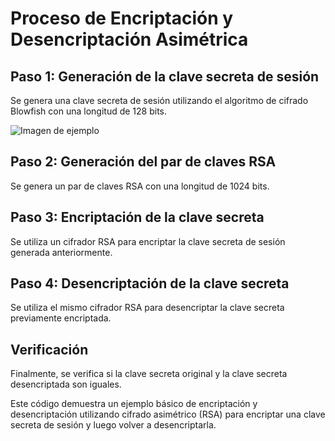 # Proceso de Encriptación y Desencriptación Asimétrica

## Paso 1: Generación de la clave secreta de sesión
   Se genera una clave secreta de sesión utilizando el algoritmo de cifrado Blowfish con una longitud de 128 bits.

   ![Imagen de ejemplo](https://files.catbox.moe/uzvkky.png)


## Paso 2: Generación del par de claves RSA
   Se genera un par de claves RSA con una longitud de 1024 bits.

## Paso 3: Encriptación de la clave secreta
   Se utiliza un cifrador RSA para encriptar la clave secreta de sesión generada anteriormente.

## Paso 4: Desencriptación de la clave secreta
   Se utiliza el mismo cifrador RSA para desencriptar la clave secreta previamente encriptada.

## Verificación
   Finalmente, se verifica si la clave secreta original y la clave secreta desencriptada son iguales.

Este código demuestra un ejemplo básico de encriptación y desencriptación utilizando cifrado asimétrico (RSA) para encriptar una clave secreta de sesión y luego volver a desencriptarla.
